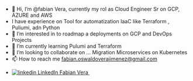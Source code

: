 - 👋 Hi, I’m @fabian Vera, currently my rol as Cloud Engineer Sr on GCP, AZURE and AWS
-  I have experience on Tool for automatization IaaC like Terraform , Puliumi, adn Python
- 👀 I’m interested in to roadmap a deployments on GCP and DevOps Projects 
- 🌱 I’m currently learning Pulumi and Terraform
- 💞️ I’m looking to collaborate on ... Migration Microservices on Kubernetes
- 📫 How to reach me fabian.oswaldoverajimenez@gmail.com
- <p>
  <a href="https://www.linkedin.com/in/fabian-oswaldo-vera-jimenez/" rel="nofollow noreferrer">
    <img src="https://i.stack.imgur.com/gVE0j.png" alt="linkedin"> LinkedIn Fabian Vera
  </a> &nbsp; 
</p>
<!---
fabianvera1982/fabianvera1982 is a ✨ special ✨ repository because its `README.md` (this file) appears on your GitHub profile.
You can click the Preview link to take a look at your changes.
--->
